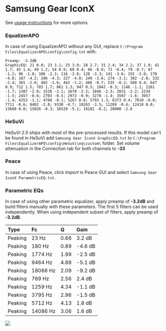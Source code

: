 # Samsung Gear IconX
See [usage instructions](https://github.com/jaakkopasanen/AutoEq#usage) for more options.

### EqualizerAPO
In case of using EqualizerAPO without any GUI, replace `C:\Program Files\EqualizerAPO\config\config.txt`
with:
```
Preamp: -3.3dB
GraphicEQ: 21 0.0; 23 3.1; 25 3.0; 28 2.7; 31 2.4; 34 2.2; 37 1.9; 41 1.7; 45 1.4; 49 1.2; 54 0.9; 60 0.4; 66 -0.0; 72 -0.4; 79 -0.7; 87 -1.2; 96 -1.8; 106 -2.3; 116 -2.8; 128 -3.3; 141 -3.6; 155 -3.8; 170 -4.0; 187 -4.2; 206 -4.3; 227 -4.0; 249 -3.6; 274 -3.2; 302 -2.8; 332 -2.4; 365 -2.0; 402 -1.6; 442 -1.2; 486 -0.7; 535 -0.2; 588 0.4; 647 0.9; 712 1.5; 783 1.7; 861 1.3; 947 0.5; 1042 -0.3; 1146 -1.1; 1261 -1.7; 1387 -2.0; 1526 -2.1; 1678 -2.2; 1846 -2.3; 2031 -2.2; 2234 -1.5; 2457 -0.6; 2703 -0.5; 2973 -0.9; 3270 -1.4; 3597 -1.6; 3957 -1.4; 4353 -1.1; 4788 -0.1; 5267 0.8; 5793 1.3; 6373 0.4; 7010 -0.0; 7711 -0.6; 8482 -2.8; 9330 -4.7; 10263 -3.5; 11289 -0.4; 12418 0.0; 13660 0.0; 15026 -0.3; 16529 -5.1; 18182 -8.2; 20000 -2.6
```

### HeSuVi
HeSuVi 2.0 ships with most of the pre-processed results. If this model can't be found in HeSuVi add
`Samsung Gear IconX GraphicEQ.txt` to `C:\Program Files\EqualizerAPO\config\HeSuVi\eq\custom\` folder.
Set volume attenuation in the Connection tab for both channels to **-33**

### Peace
In case of using Peace, click *Import* in Peace GUI and select `Samsung Gear IconX ParametricEQ.txt`.

### Parametric EQs
In case of using other parametric equalizer, apply preamp of **-3.2dB** and build filters manually
with these parameters. The first 5 filters can be used independently.
When using independent subset of filters, apply preamp of **-3.2dB**.

| Type    | Fc       |    Q | Gain    |
|:--------|:---------|:-----|:--------|
| Peaking | 23 Hz    | 0.66 | 3.2 dB  |
| Peaking | 180 Hz   | 0.89 | -4.6 dB |
| Peaking | 1774 Hz  | 1.99 | -2.5 dB |
| Peaking | 9464 Hz  | 4.88 | -5.1 dB |
| Peaking | 18066 Hz | 2.09 | -9.2 dB |
| Peaking | 769 Hz   | 2.56 | 2.4 dB  |
| Peaking | 1259 Hz  | 4.34 | -1.1 dB |
| Peaking | 3795 Hz  | 2.96 | -1.5 dB |
| Peaking | 5712 Hz  | 4.13 | 1.8 dB  |
| Peaking | 14086 Hz | 3.06 | 1.6 dB  |

![](https://raw.githubusercontent.com/jaakkopasanen/AutoEq/master/results/rtings/avg/Samsung%20Gear%20IconX/Samsung%20Gear%20IconX.png)